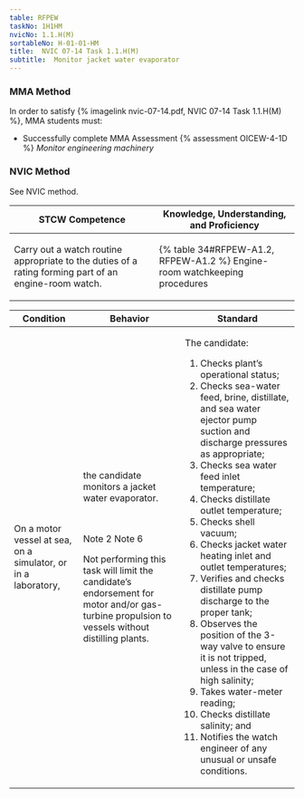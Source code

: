 ```yaml
---
table: RFPEW
taskNo: 1H1HM
nvicNo: 1.1.H(M) 
sortableNo: H-01-01-HM
title:  NVIC 07-14 Task 1.1.H(M)
subtitle:  Monitor jacket water evaporator
---
```



### MMA Method

In order to satisfy  {% imagelink nvic-07-14.pdf, NVIC 07-14 Task 1.1.H(M) %}, MMA students must:

* Successfully complete MMA Assessment {% assessment OICEW-4-1D %} *Monitor engineering machinery*


### NVIC Method

<a onclick="togglevisibility('nvic_methods')" >See NVIC method.</a>

<div id='nvic_methods' class='hide'>

<table>
<thead>
<tr>
<th class='forty'> STCW Competence </th>
<th class='sixty'> Knowledge, Understanding, and Proficiency </th>
</tr>
</thead>




<tbody>
<tr><td markdown='1'>

Carry out a watch routine appropriate to the duties of a rating forming part of an engine-room watch.

</td><td markdown='1'>

{% table 34#RFPEW-A1.2, RFPEW-A1.2 %} Engine-room watchkeeping procedures

</td></tr>


</tbody>
</table>


<table>
<thead>
<tr><th class='twenty'>  Condition </th><th class='twenty'> Behavior </th><th  class='sixty'>Standard </th></tr>
</thead>
<tbody >



<tr><td markdown='1'>

On a motor vessel at sea, on a simulator, or in a laboratory,

</td><td markdown='1'>

the candidate monitors a jacket water evaporator.

<br>

<div class="tooltip" markdown='1'>

Note 2 Note 6

Not performing this task will limit the candidate’s endorsement for motor and/or gas-turbine propulsion to vessels without distilling plants.


</div>


</td><td markdown='1'>

The candidate:

1. Checks plant’s operational status;
2. Checks sea-water feed, brine, distillate, and sea water ejector pump suction and discharge pressures as appropriate;
3. Checks sea water feed inlet temperature;
4. Checks distillate outlet temperature;
5. Checks shell vacuum;
6. Checks jacket water heating inlet and outlet temperatures;
7. Verifies and checks distillate pump discharge to the proper tank;
8. Observes the position of the 3-way valve to ensure it is not tripped, unless in the case of high salinity;
9. Takes water-meter reading;
10. Checks distillate salinity; and
11. Notifies the watch engineer of any unusual or unsafe conditions.

</td></tr>
</tbody>
</table>
</div>
